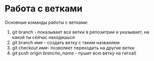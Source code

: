 # Работа с ветками

Основные команды работы с ветками:
1. git branch - показывает все ветки в репозитрии и указывает, на какой ты сейчас находишься
2. git branch *имя* - создать ветку с таким названием
3. git checkout *имя*- позволяет переходить на другие ветки
4. git push origin *branche_name* - пушит всю ветку на гитхаб